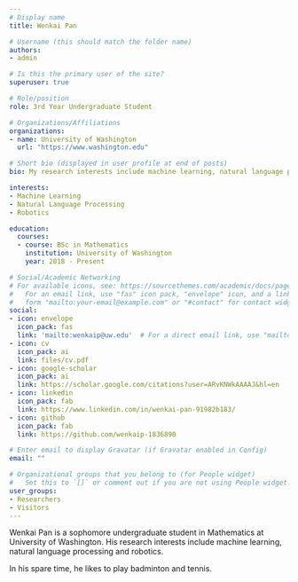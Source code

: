 ```yaml
---
# Display name
title: Wenkai Pan

# Username (this should match the folder name)
authors:
- admin

# Is this the primary user of the site?
superuser: true

# Role/position
role: 3rd Year Undergraduate Student

# Organizations/Affiliations
organizations:
- name: University of Washington
  url: "https://www.washington.edu"

# Short bio (displayed in user profile at end of posts)
bio: My research interests include machine learning, natural language processing and robotics. 

interests:
- Machine Learning
- Natural Language Processing
- Robotics

education:
  courses:
  - course: BSc in Mathematics
    institution: University of Washington
    year: 2018 - Present

# Social/Academic Networking
# For available icons, see: https://sourcethemes.com/academic/docs/page-builder/#icons
#   For an email link, use "fas" icon pack, "envelope" icon, and a link in the
#   form "mailto:your-email@example.com" or "#contact" for contact widget.
social:
- icon: envelope
  icon_pack: fas
  link: 'mailto:wenkaip@uw.edu'  # For a direct email link, use "mailto:test@example.org".
- icon: cv
  icon_pack: ai
  link: files/cv.pdf
- icon: google-scholar
  icon_pack: ai
  link: https://scholar.google.com/citations?user=ARvKNWkAAAAJ&hl=en 
- icon: linkedin
  icon_pack: fab
  link: https://www.linkedin.com/in/wenkai-pan-91982b183/
- icon: github
  icon_pack: fab
  link: https://github.com/wenkaip-1836890

# Enter email to display Gravatar (if Gravatar enabled in Config)
email: ""

# Organizational groups that you belong to (for People widget)
#   Set this to `[]` or comment out if you are not using People widget.
user_groups:
- Researchers
- Visitors
---
```


Wenkai Pan is a sophomore undergraduate student in Mathematics at University of Washington. His research interests include machine learning, natural language processing and robotics.

In his spare time, he likes to play badminton and tennis.
